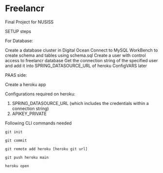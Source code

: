 # Freelancr
Final Project for NUSISS


SETUP steps

For Database:

Create a database cluster in Digital Ocean
Connect to MySQL WorkBench to create schema and tables using schema.sql
Create a user with control access to freelancr database
Get the connection string of the specified user and add it into SPRING_DATASOURCE_URL of heroku ConfigVARS later


PAAS side:

Create a heroku app

Configurations required on heroku:

1. SPRING_DATASOURCE_URL (which includes the credentials within a connection string)
2. APIKEY_PRIVATE

Following CLI commands needed

`
git init
`

`
git commit
`

`
git remote add heroku [heroku git url]
`

`
git push heroku main
`

`
heroku open
`
